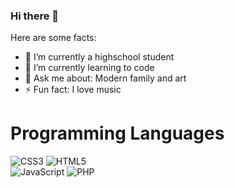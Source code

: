 ### Hi there 👋


Here are some facts:

- 🔭 I’m currently a highschool student
- 🌱 I’m currently learning to code
- 💬 Ask me about: Modern family and art
- ⚡ Fun fact: I love music

<h1> Programming Languages</h1>

  ![CSS3](https://img.shields.io/badge/css3-%231572B6.svg?style=for-the-badge&logo=css3&logoColor=white) 
  ![HTML5](https://img.shields.io/badge/html5-%23E34F26.svg?style=for-the-badge&logo=html5&logoColor=white)  
  ![JavaScript](https://img.shields.io/badge/javascript-%23323330.svg?style=for-the-badge&logo=javascript&logoColor=%23F7DF1E) 
  ![PHP](https://img.shields.io/badge/php-%23777BB4.svg?style=for-the-badge&logo=php&logoColor=white)
